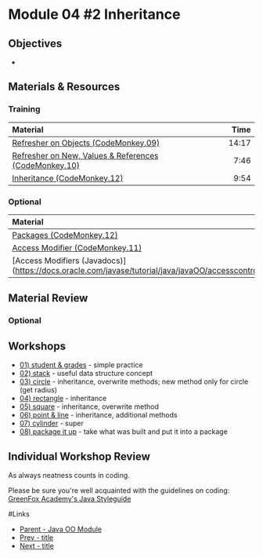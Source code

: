 # Module 04 #2 Inheritance

## Objectives
-

## Materials & Resources

### Training
| Material | Time |
|:-------- |-----:|
|[Refresher on Objects (CodeMonkey.09)](https://youtu.be/ZpBtDTCgalw)|14:17|
|[Refresher on New, Values &amp; References (CodeMonkey.10)](https://youtu.be/eRfvgSvf-mM)|7:46|
|[Inheritance (CodeMonkey.12)](https://www.youtube.com/watch?v=gQTzUpqeLH4)|9:54|


### Optional

| Material | Time |
|:-------- |-----:|
|[Packages (CodeMonkey.12)](https://www.youtube.com/watch?v=l5SviD48vOQ)|
|[Access Modifier (CodeMonkey.11)](https://www.youtube.com/watch?v=ePj64t65G40)|5:04|
|[Access Modifiers (Javadocs)] (https://docs.oracle.com/javase/tutorial/java/javaOO/accesscontrol.html)||

## Material Review

### Optional

## Workshops
- [01) student &amp; grades](workshop/Workshop01.md) - simple practice
- [02) stack](workshop/Workshop02.md) - useful data structure concept
- [03) circle](workshop/Workshop03.md) - inheritance, overwrite methods; new method only for circle (get radius)
- [04) rectangle](workshop/Workshop04.md) - inheritance 
- [05) square](workshop/Workshop05.md) - inheritance, overwrite method
- [06) point &amp; line](workshop/Workshop06.md) - inheritance, additional methods
- [07) cylinder](workshop/Workshop07.md) - super
- [08) package it up](workshop/Workshop08.md) - take what was built and put it into a package




## Individual Workshop Review
As always neatness counts in coding.

Please be sure you're well acquainted with the guidelines on coding: [GreenFox Academy's Java Styleguide](../../styleguide/java.md)


#Links
- [Parent - Java OO Module](../README.md)
- [Prev - title](../1-objects-and-classes/README.md)
- [Next - title](../3-abstracts-and-interfaces/README.md)
